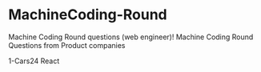 # MachineCoding-Round
Machine Coding Round questions (web engineer)!
Machine Coding Round Questions from Product companies

1-Cars24 React
